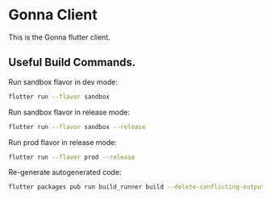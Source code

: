 # Gonna Client

This is the Gonna flutter client.

## Useful Build Commands.

Run sandbox flavor in dev mode:

```sh
flutter run --flavor sandbox
```

Run sandbox flavor in release mode:

```sh
flutter run --flavor sandbox --release
```

Run prod flavor in release mode:

```sh
flutter run --flavor prod --release
```

Re-generate autogenerated code:
```sh
flutter packages pub run build_runner build --delete-conflicting-outputs
```
